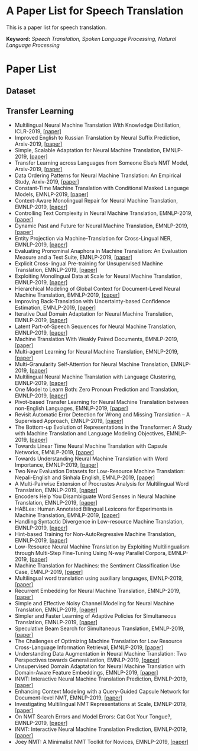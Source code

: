 # A Paper List for Speech Translation 
This is a paper list for speech translation. 

**Keyword:** *Speech Translation, Spoken Language Processing, Natural Language Processing*

# Paper List

## Dataset

## Transfer Learning
- Multilingual Neural Machine Translation With Knowledge Distillation, ICLR-2019, [[paper]](https://arxiv.org/pdf/1902.10461.pdf)
- Improved English to Russian Translation by Neural Suffix Prediction, Arxiv-2019, [[paper]](https://arxiv.org/pdf/1801.03615.pdf)
- Simple, Scalable Adaptation for Neural Machine Translation, EMNLP-2019, [[paper]](https://arxiv.org/pdf/1909.08478.pdf)
- Transfer Learning across Languages from Someone Else’s NMT Model, Arxiv-2019, [[paper]](https://arxiv.org/pdf/1909.10955.pdf)
- Data Ordering Patterns for Neural Machine Translation: An Empirical Study, Arxiv-2019, [[paper]](https://arxiv.org/pdf/1909.10642.pdf)
- Constant-Time Machine Translation with Conditional Masked Language Models, EMNLP-2019, [[paper]]()
- Context-Aware Monolingual Repair for Neural Machine Translation, EMNLP-2019, [[paper]]()
- Controlling Text Complexity in Neural Machine Translation, EMNLP-2019, [[paper]]()
- Dynamic Past and Future for Neural Machine Translation, EMNLP-2019, [[paper]]()
- Entity Projection via Machine-Translation for Cross-Lingual NER, EMNLP-2019, [[paper]]()
- Evaluating Pronominal Anaphora in Machine Translation: An Evaluation Measure and a Test Suite, EMNLP-2019, [[paper]]()
- Explicit Cross-lingual Pre-training for Unsupervised Machine Translation, EMNLP-2019, [[paper]]()
- Exploiting Monolingual Data at Scale for Neural Machine Translation, EMNLP-2019, [[paper]]()
- Hierarchical Modeling of Global Context for Document-Level Neural Machine Translation, EMNLP-2019, [[paper]]()
- Improving Back-Translation with Uncertainty-based Confidence Estimation, EMNLP-2019, [[paper]]()
- Iterative Dual Domain Adaptation for Neural Machine Translation, EMNLP-2019, [[paper]]()
- Latent Part-of-Speech Sequences for Neural Machine Translation, EMNLP-2019, [[paper]]()
- Machine Translation With Weakly Paired Documents, EMNLP-2019, [[paper]]()
- Multi-agent Learning for Neural Machine Translation, EMNLP-2019, [[paper]]()
- Multi-Granularity Self-Attention for Neural Machine Translation, EMNLP-2019, [[paper]]()
- Multilingual Neural Machine Translation with Language Clustering, EMNLP-2019, [[paper]]()
- One Model to Learn Both: Zero Pronoun Prediction and Translation, EMNLP-2019, [[paper]]()
- Pivot-based Transfer Learning for Neural Machine Translation between non-English Languages, EMNLP-2019, [[paper]]()
- Revisit Automatic Error Detection for Wrong and Missing Translation – A Supervised Approach, EMNLP-2019, [[paper]]()
- The Bottom-up Evolution of Representations in the Transformer: A Study with Machine Translation and Language Modeling Objectives, EMNLP-2019, [[paper]]()
- Towards Linear Time Neural Machine Translation with Capsule Networks, EMNLP-2019, [[paper]]()
- Towards Understanding Neural Machine Translation with Word Importance, EMNLP-2019, [[paper]]()
- Two New Evaluation Datasets for Low-Resource Machine Translation: Nepali-English and Sinhala English, EMNLP-2019, [[paper]]()
- A Multi-Pairwise Extension of Procrustes Analysis for Multilingual Word Translation, EMNLP-2019, [[paper]]()
- Encoders Help You Disambiguate Word Senses in Neural Machine Translation, EMNLP-2019, [[paper]]()
- HABLex: Human Annotated Bilingual Lexicons for Experiments in Machine Translation, EMNLP-2019, [[paper]]()
- Handling Syntactic Divergence in Low-resource Machine Translation, EMNLP-2019, [[paper]]()
- Hint-based Training for Non-AutoRegressive Machine Translation, EMNLP-2019, [[paper]]()
- Low-Resource Neural Machine Translation by Exploiting Multilingualism through Multi-Step Fine-Tuning Using N-way Parallel Corpora, EMNLP-2019, [[paper]]()
- Machine Translation for Machines: the Sentiment Classification Use Case, EMNLP-2019, [[paper]]()
- Multilingual word translation using auxiliary languages, EMNLP-2019, [[paper]]()
- Recurrent Embedding for Neural Machine Translation, EMNLP-2019, [[paper]]()
- Simple and Effective Noisy Channel Modeling for Neural Machine Translation, EMNLP-2019, [[paper]]()
- Simpler and Faster Learning of Adaptive Policies for Simultaneous Translation, EMNLP-2019, [[paper]]()
- Speculative Beam Search for Simultaneous Translation, EMNLP-2019, [[paper]]()
- The Challenges of Optimizing Machine Translation for Low Resource Cross-Language Information Retrieval, EMNLP-2019, [[paper]]()
- Understanding Data Augmentation in Neural Machine Translation: Two Perspectives towards Generalization, EMNLP-2019, [[paper]]()
- Unsupervised Domain Adaptation for Neural Machine Translation with Domain-Aware Feature Embeddings, EMNLP-2019, [[paper]]()
- INMT: Interactive Neural Machine Translation Prediction, EMNLP-2019, [[paper]]()
- Enhancing Context Modeling with a Query-Guided Capsule Network for Document-level NMT, EMNLP-2019, [[paper]]()
- Investigating Multilingual NMT Representations at Scale, EMNLP-2019, [[paper]]()
- On NMT Search Errors and Model Errors: Cat Got Your Tongue?, EMNLP-2019, [[paper]]()
- INMT: Interactive Neural Machine Translation Prediction, EMNLP-2019, [[paper]]()
- Joey NMT: A Minimalist NMT Toolkit for Novices, EMNLP-2019, [[paper]]()
